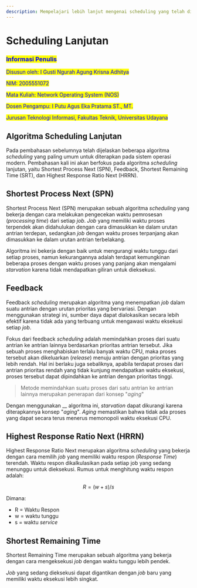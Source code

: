 ```yaml
---
description: Mempelajari lebih lanjut mengenai scheduling yang telah dibahas sebelumnya
---
```


# Scheduling Lanjutan

### <mark style="color:blue;">Informasi Penulis</mark>

<mark style="color:blue;">Disusun oleh: I Gusti Ngurah Agung Krisna Adhitya</mark>&#x20;

<mark style="color:blue;">NIM: 2005551072</mark>

<mark style="color:blue;">Mata Kuliah: Network Operating System (NOS)</mark>

<mark style="color:blue;">Dosen Pengampu: I Putu Agus Eka Pratama ST., MT.</mark>

<mark style="color:blue;">Jurusan Teknologi Informasi, Fakultas Teknik, Universitas Udayana</mark>

## Algoritma Scheduling Lanjutan

Pada pembahasan sebelumnya telah dijelaskan beberapa algoritma _scheduling_ yang paling umum untuk diterapkan pada sistem operasi modern. Pembahasan kali ini akan berfokus pada algoritma _scheduling_ lanjutan, yaitu Shortest Process Next (SPN), Feedback, Shortest Remaining Time (SRT), dan Highest Response Ratio Next (HRRN).

## Shortest Process Next (SPN)

Shortest Process Next (SPN) merupakan sebuah algoritma _scheduling_ yang bekerja dengan cara melakukan pengecekan waktu pemrosesan (_processing time_) dari setiap _job_. _Job_ yang memiliki waktu proses terpendek akan didahulukan dengan cara dimasukkan ke dalam urutan antrian terdepan, sedangkan _job_ dengan waktu proses terpanjang akan dimasukkan ke dalam urutan antrian terbelakang.&#x20;

Algoritma ini bekerja dengan baik untuk mengurangi waktu tunggu dari setiap proses, namun kekurangannya adalah terdapat kemungkinan beberapa proses dengan waktu proses yang panjang akan mengalami _starvation_ karena tidak mendapatkan giliran untuk dieksekusi.&#x20;

## Feedback

Feedback _scheduling_ merupakan algoritma yang menempatkan _job_ dalam suatu antrian dengan urutan prioritas yang bervariasi. Dengan menggunakan strategi ini, sumber daya dapat dialokasikan secara lebih efektif karena tidak ada yang terbuang untuk mengawasi waktu eksekusi setiap _job_.

Fokus dari feedback _scheduling_ adalah memindahkan proses dari suatu antrian ke antrian lainnya berdasarkan prioritas antrian tersebut. Jika sebuah proses menghabiskan terlalu banyak waktu CPU, maka proses tersebut akan dikeluarkan (_release_) menuju antrian dengan prioritas yang lebih rendah. Hal ini berlaku juga sebaliknya, apabila terdapat proses dari antrian prioritas rendah yang tidak kunjung mendapatkan waktu eksekusi, proses tersebut dapat dipindahkan ke antrian dengan prioritas tinggi.

> Metode memindahkan suatu proses dari satu antrian ke antrian lainnya merupakan penerapan dari konsep "_aging_"

Dengan menggunakan __ algoritma ini, _starvation_ dapat dikurangi karena diterapkannya konsep "_aging_". _Aging_ memastikan bahwa tidak ada proses yang dapat secara terus menerus memonopoli waktu eksekusi CPU.

## Highest Response Ratio Next (HRRN)

Highest Response Ratio Next merupakan algoritma _scheduling_ yang bekerja dengan cara memilih _job_ yang memiliki waktu respon (_Response Time_) terendah. Waktu respon dikalkulasikan pada setiap job yang sedang menunggu untuk dieksekusi. Rumus untuk menghitung waktu respon adalah:

$$
R = (w+s)/s
$$

Dimana:

* R = Waktu Respon
* w = waktu tunggu
* s = waktu _service_

## Shortest Remaining Time

Shortest Remaining Time merupakan sebuah algoritma yang bekerja dengan cara mengeksekusi _job_ dengan waktu tunggu lebih pendek.&#x20;

_Job_ yang sedang dieksekusi dapat digantikan dengan _job_ baru yang memiliki waktu eksekusi lebih singkat.&#x20;
